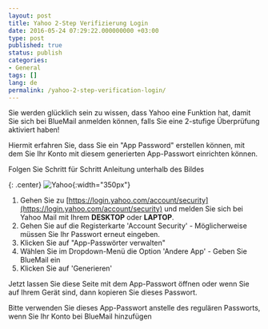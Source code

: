```yaml
---
layout: post
title: Yahoo 2-Step Verifizierung Login
date: 2016-05-24 07:29:22.000000000 +03:00
type: post
published: true
status: publish
categories:
- General
tags: []
lang: de
permalink: /yahoo-2-step-verification-login/
---
```


Sie werden glücklich sein zu wissen, dass Yahoo eine Funktion hat, damit Sie sich bei BlueMail anmelden können, falls Sie eine 2-stufige Überprüfung aktiviert haben!

Hiermit erfahren Sie, dass Sie ein "App Password" erstellen können, mit dem Sie Ihr Konto mit diesem generierten App-Passwort einrichten können.

Folgen Sie Schritt für Schritt Anleitung unterhalb des Bildes

{: .center}
![Yahoo](/assets/GIF_Yahoo.gif){:width="350px"}

1. Gehen Sie zu [https://login.yahoo.com/account/security](https://login.yahoo.com/account/security) und melden Sie sich bei Yahoo Mail mit Ihrem **DESKTOP** oder **LAPTOP**.
2. Gehen Sie auf die Registerkarte 'Account Security' - Möglicherweise müssen Sie Ihr Passwort erneut eingeben.
3. Klicken Sie auf "App-Passwörter verwalten"
4. Wählen Sie im Dropdown-Menü die Option 'Andere App' - Geben Sie BlueMail ein
5. Klicken Sie auf 'Generieren'

Jetzt lassen Sie diese Seite mit dem App-Passwort öffnen oder wenn Sie auf Ihrem Gerät sind, dann kopieren Sie dieses Passwort.

Bitte verwenden Sie dieses App-Passwort anstelle des regulären Passworts, wenn Sie Ihr Konto bei BlueMail hinzufügen
